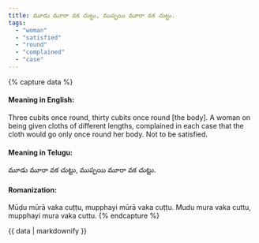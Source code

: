 ```yaml
---
title: మూడు మూరా వక చుట్టు, ముప్ఫయి మూరా వక చుట్టు.
tags:
  - "woman"
  - "satisfied"
  - "round"
  - "complained"
  - "case"
---
```


{% capture data %}
#### Meaning in English:
Three cubits once round, thirty cubits once round [the body].
A woman on being given cloths of different lengths, complained in each case that the cloth would go only once round her body.
Not to be satisfied.

#### Meaning in Telugu:
మూడు మూరా వక చుట్టు, ముప్ఫయి మూరా వక చుట్టు.

#### Romanization:
Mūḍu mūrā vaka cuṭṭu, mupphayi mūrā vaka cuṭṭu.
Mudu mura vaka cuttu, mupphayi mura vaka cuttu.
{% endcapture %}

{{ data | markdownify }}

